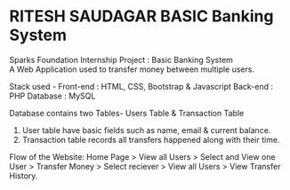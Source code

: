# RITESH SAUDAGAR BASIC Banking System

Sparks Foundation Internship Project : Basic Banking System  
A Web Application used to transfer money between multiple users.

Stack used -
Front-end : HTML, CSS, Bootstrap & Javascript
Back-end : PHP
Database : MySQL

Database contains two Tables- Users Table & Transaction Table

1. User table have basic fields such as name, email & current balance.
2. Transaction table records all transfers happened along with their time.

Flow of the Website: Home Page > View all Users > Select and View one User > Transfer Money > Select reciever > View all Users > View Transfer History.
